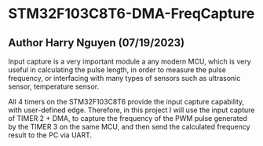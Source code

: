 # STM32F103C8T6-DMA-FreqCapture
## Author Harry Nguyen (07/19/2023)

Input capture is a very important module a any modern MCU, which is very useful in calculating the pulse length, in order to measure the pulse frequency, or interfacing with many types of sensors such as ultrasonic sensor, temperature sensor.

All 4 timers on the STM32F103C8T6 provide the input capture capability, with user-defined edge. Therefore, in this project I will use the input capture of TIMER 2 + DMA, to capture the frequency of the PWM pulse generated by the TIMER 3 on the same MCU, and then send the calculated frequency result to the PC via UART.
